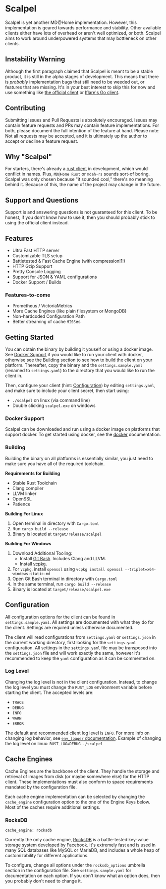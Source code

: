 # Scalpel

Scalpel is yet another MD@Home implementation. However, this implementation is geared towards
performance and stability. Other available clients either have lots of overhead or aren't well
optimized, or both. Scalpel aims to work around underpowered systems that may bottleneck on other
clients.

## Instability Warning

Although the first paragraph claimed that Scalpel is meant to be a stable product, it is still in
the alpha stages of development. This means that there is *probably* implementation bugs that still
need to be weeded out, or features that are missing. It's in your best interest to skip this for
now and use something like [the official client](https://gitlab.com/mangadex-pub/mangadex_at_home/-/tree/master/docker)
or [lflare's Go client](https://github.com/lflare/mdathome-golang).

## Contributing

Submitting Issues and Pull Requests is absolutely encouraged. Issues may contain feature requests
and PRs may contain feature implementations. For both, please document the full intention of the
feature at hand. Please note: Not all requests may be accepted, and it is ultimately up the author
to accept or decline a feature request.

## Why "Scalpel"

For starters, there's already a [rust client](https://github.com/edward-shen/mangadex-home-rs) in
development, which would conflict in names. Plus, `MD@Home Rust` or `mdah-rs` sounds sort-of boring.
Scalpel was only chosen because "it sounded cool," there's no meaning behind it. Because of this,
the name of the project may change in the future.

## Support and Questions

Support is and answering questions is not guaranteed for this client. To be honest, if you don't
know how to use it, then you should probably stick to using the official client instead.

## Features

- Ultra Fast HTTP server
- Customizable TLS setup
- Battletested & Fast Cache Engine (with compression!1!)
- HTTP Gzip Support
- Pretty Console Logging
- Support for JSON & YAML configurations
- Docker Support / Builds

### Features-to-come

- Prometheus / VictoriaMetrics
- More Cache Engines (like plain filesystem or MongoDB)
- Non-hardcoded Configuration Path
- Better streaming of cache `MISS`es

## Getting Started

You can obtain the binary by building it youself or using a docker image. See
[Docker Support](#docker-support) if you would like to run your client with docker, otherwise see
the [Building](#building) section to see how to build the client on your platform. Thereafter, copy
the binary and the `settings.sample.yaml` (renamed to `settings.yaml`) to the directory that you
would like to run the client in.

Then, configure your client (hint: [Configuration](#configuration)) by editing `settings.yaml`,
and make sure to include your client secret, then start using:

- `./scalpel` on linux (via command line)
- Double clicking `scalpel.exe` on windows

### Docker Support

Scalpel can be downloaded and run using a docker image on platforms that support docker. To get started
using docker, see the [docker](https://github.com/blockba5her/scalpel/tree/main/docker) documentation.

### Building

Building the binary on all platforms is essentially similar, you just need to make sure you have
all of the required toolchain.

**Requirements for Building**

- Stable Rust Toolchain
- Clang compiler
- LLVM linker
- OpenSSL
- Patience

**Building For Linux**

1. Open terminal in directory with `Cargo.toml`
2. Run `cargo build --release`
3. Binary is located at `target/release/scalpel`

**Building For Windows**

1. Download Additional Tooling:
    - Install [Git Bash](https://gitforwindows.org). Includes Clang and LLVM.
    - Install [vcpkg](https://docs.microsoft.com/en-us/cpp/build/install-vcpkg?view=msvc-160&tabs=windows).
2. For `vcpkg`, install `openssl` using `vcpkg install openssl --triplet=x64-windows-static-md`
3. Open Git Bash terminal in directory with `Cargo.toml`
4. In the same terminal, run `cargo build --release`
5. Binary is located at `target/release/scalpel.exe`

## Configuration

All configuration options for the client can be found in `settings.sample.yaml`. All settings are
documented with what they do for the client. Settings are required unless otherwise documented.

The client will read configurations from `settings.yaml` or `settings.json` in the current working
directory, first looking for the `settings.yaml` configuration. All settings in the `settings.yaml`
file may be transposed into the `settings.json` file and will work exactly the same, however it's
recommended to keep the `yaml` configuration as it can be commented on.

### Log Level

Changing the log level is not in the client configuration. Instead, to change the log level you must
change the `RUST_LOG` environment variable before starting the client. The accepted levels are:

- `TRACE`
- `DEBUG`
- `INFO`
- `WARN`
- `ERROR`

The default and recommended client log level is `INFO`. For more info on changing log behavior, see
[`env_logger` documentation](https://docs.rs/env_logger/0.8.3/env_logger/index.html). Example of
changing the log level on linux:
`RUST_LOG=DEBUG ./scalpel`

## Cache Engines

Cache Engines are the backbone of the client. They handle the storage and retrieval of images from
disk (or maybe somewhere else) for the HTTP client. These implementations must also conform to space
requirements mandated by the configuration file.

Each cache engine implementation can be selected by changing the `cache_engine` configuration option
to the one of the Engine Keys below. Most of the caches require additional settings.

### RocksDB

`cache_engine: rocksdb`

Currently the only cache engine, [RocksDB](https://rocksdb.org/) is a battle-tested key-value storage
system developed by Facebook. It's extremely fast and is used in many SQL databases like MySQL or
MariaDB, and includes a whole heap of customizability for different applications.

To configure, change all options under the `rocksdb_options` umbrella section in the configuration
file. See `settings.sample.yaml` for documentation on each option. If you don't know what an option
does, then you probably don't need to change it.
